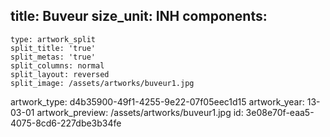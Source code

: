 title: Buveur
size_unit: INH
components:
  -
    type: artwork_split
    split_title: 'true'
    split_metas: 'true'
    split_columns: normal
    split_layout: reversed
    split_image: /assets/artworks/buveur1.jpg
artwork_type: d4b35900-49f1-4255-9e22-07f05eec1d15
artwork_year: 13-03-01
artwork_preview: /assets/artworks/buveur1.jpg
id: 3e08e70f-eaa5-4075-8cd6-227dbe3b34fe
